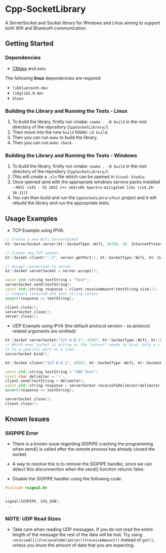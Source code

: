 # Cpp-SocketLibrary

A ServerSocket and Socket library for Windows and Linux aiming to support both Wifi and Bluetooth communication.

## Getting Started

### Dependencies

- [CMake](https://cmake.org/download/) and `make`

The following **linux** dependencies are required:
- `libbluetooth-dev`
- `libglib2.0-dev`
- `bluez`

### Building the Library and Running the Tests - Linux

1. To build the library, firstly run cmake: `cmake . -B build` in the root directory of the repository (`CppSocketLibrary/`).
2. Then move into the new `build` folder: `cd build`.
3. Then you can run `make` to build the library.
4. Then you can run `make check`.

### Building the Library and Running the Tests - Windows

1. To build the library, firstly run cmake: `cmake . -B build` in the root directory of the repository (`CppSocketLibrary/`).
2. This will create a `.sln` file which can be opened in `Visual Studio`.
3. Once opened (and with the appropriate windows service packs installed - `MSVC v143 - VS 2022 C++ x64/x86 Spectre-mitigated libs (v14.29-16.11)`)
4. You can then build and run the `CppSocketLibraryTest` project and it will rebuild the library and run the appropriate tests.

## Usage Examples

- TCP Example using IPV6:

```cpp
// Create a new Wifi ServerSocket
kt::ServerSocket server(kt::SocketType::Wifi, 56756, 20, InternetProtocolVersion::IPV6);

// Create new TCP socket
kt::Socket client("::1", server.getPort(), kt::SocketType::Wifi, kt::SocketProtocol::TCP, InternetProtocolVersion::IPV6);

// Accept connection to server
kt::Socket serverSocket = server.accept();

const std::string testString = "Test";
serverSocket.send(testString);
const std::string response = client.receiveAmount(testString.size());
// Compare received and sent string values
assert(response == testString);

client.close();
serverSocket.close();
server.close();
```

- UDP Example using IPV4 (the default protocol version - so protocol related arguments are omitted):

```cpp
kt::Socket serverSocket("127.0.0.1", 43567, kt::SocketType::Wifi, kt::SocketProtocol::UDP);
// Which ever socket is acting as the "server" needs to bind, only a single process can be bound 
// to a specific port at a time
serverSocket.bind();

kt::Socket client("127.0.0.1", 43567, kt::SocketType::Wifi, kt::SocketProtocol::UDP);

const std::string testString = "UDP Test";
const char delimiter = '~';
client.send(testString + delimiter);
const std::string response = serverSocket.receiveToDelimiter(delimiter);
assert(response == testString);

serverSocket.close();
client.close();
```

## Known Issues

### SIGPIPE Error

- There is a known issue regarding SIGPIPE crashing the programming when send() is called after the remote process has already closed the socket.
- A way to resolve this is to remove the SIGPIPE handler, since we can detect this disconnection when the send() function returns false.

- Disable the SIGPIPE handler using the following code:

```cpp
#include <signal.h>

...
signal(SIGPIPE, SIG_IGN);
...

```

### NOTE: UDP Read Sizes

- Take care when reading UDP messages. If you do not read the entire length of the message the rest of the data will be lost. Try using `receiveAll()`/`recieveToDelimiter()`/`receiveAmount()` instead of `get()`, unless you know the amount of data that you are expecting.

